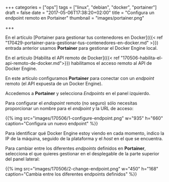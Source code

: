 +++
categories = ["ops"]
tags = ["linux", "debian", "docker", "portainer"]
draft = false
date = "2017-05-06T17:38:20+02:00"
title = "Configura un endpoint remoto en Portainer"
thumbnail = "images/portainer.png"

+++

En el artículo [Portainer para gestionar tus contenedores en Docker]({{< ref "170429-portainer-para-gestionar-tus-contenedores-en-docker.md" >}}) entrada anterior usamos **Portainer** para gestionar el Docker Engine local.

En el artículo [Habilita el API remoto de Docker]({{< ref "170506-habilita-el-api-remoto-de-docker.md">}}) habilitamos el acceso remoto al API de Docker Engine.

En este artículo configuramos **Portainer** para conectar con un _endpoint_ remoto (el API expuesta de un Docker Engine).
<!--more-->

Accedemos a **Portainer** y selecciona _Endpoints_ en el panel izquierdo.

Para configurar el _endopoint_ remoto (no seguro) sólo necesitas proporcionar un nombre para el _endpoint_ y la URL de acceso:

{{% img src="images/170506/1-configure-endpoint.png" w="935" h="660" caption="Configura un nuevo endpoint" %}}

Para identificar qué Docker Engine estoy viendo en cada momento, indico la IP de la máquina, seguido de la plataforma y el _host_ en el que se encuentra.

Para cambiar entre los diferentes _endpoints_ definidos en **Portainer**, selecciona el que quieres gestionar en el desplegable de la parte superior del panel lateral:

{{% img src="images/170506/2-change-endpoint.png" w="450" h="168" caption="Cambia entre los diferentes endpoints definidos" %}}